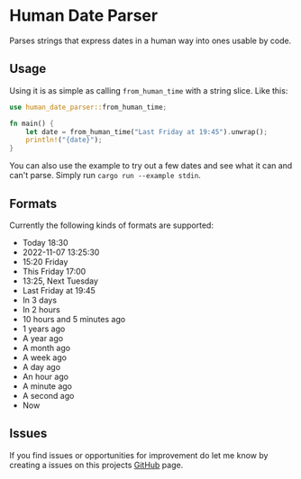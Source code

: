 # Human Date Parser

Parses strings that express dates in a human way into ones usable by code.

## Usage

Using it is as simple as calling `from_human_time` with a string slice. Like this:

```rust
use human_date_parser::from_human_time;

fn main() {
    let date = from_human_time("Last Friday at 19:45").unwrap();
    println!("{date}");
}
```

You can also use the example to try out a few dates and see what it can and can't parse. Simply run `cargo run --example stdin`.

## Formats

Currently the following kinds of formats are supported:

- Today 18:30
- 2022-11-07 13:25:30
- 15:20 Friday
- This Friday 17:00
- 13:25, Next Tuesday
- Last Friday at 19:45
- In 3 days
- In 2 hours
- 10 hours and 5 minutes ago
- 1 years ago
- A year ago
- A month ago
- A week ago
- A day ago
- An hour ago
- A minute ago
- A second ago
- Now

## Issues

If you find issues or opportunities for improvement do let me know by creating a issues on this projects [GitHub](https://github.com/technologicalMayhem/human-date-parser) page.